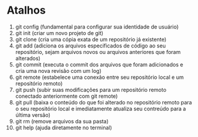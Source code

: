 # Atalhos

1. git config (fundamental para configurar sua identidade de usuário) 
2. git init (criar um novo projeto de git)
3. git clone (cria uma cópia exata de um repositório já existente)
4. git add (adiciona os arquivos especificados de código ao seu repositório, sejam arquivos novos ou arquivos anteriores que foram alterados)
5. git commit (executa o commit dos arquivos que foram adicionados e cria uma nova revisão com um log)
6. git remote (estabelece uma conexão entre seu repositório local e um repositório remoto)
7. git push (subir suas modificações para um repositório remoto conectado anteriormente com git remote)
8. git pull (baixa o conteúdo do que foi alterado no repositório remoto para o seu repositório local e imediatamente atualiza seu contreúdo para a última versão)
9. git rm (remove arquivos da sua pasta)
10. git help (ajuda diretamente no terminal)
